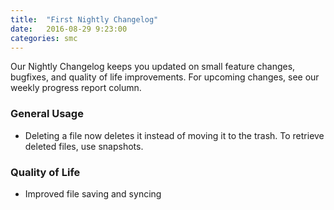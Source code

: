 ```yaml
---
title:  "First Nightly Changelog"
date:   2016-08-29 9:23:00
categories: smc
---
```


Our Nightly Changelog keeps you updated on small feature changes, bugfixes, and quality of life improvements. For upcoming changes, see our weekly progress report column.

### General Usage
- Deleting a file now deletes it instead of moving it to the trash.
To retrieve deleted files, use snapshots.

### Quality of Life
- Improved file saving and syncing